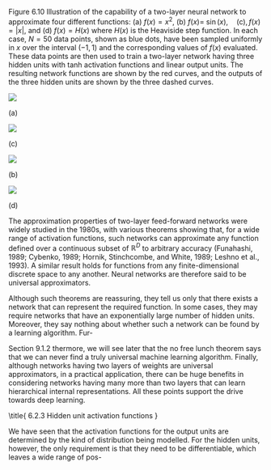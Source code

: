 Figure 6.10 Illustration of the capability of a two-layer neural network to approximate four different functions: (a) $f(x)=x^{2}$, (b) $f(x)=$ $\sin (x), \quad(\mathrm{c}), f(x)=|x|$, and (d) $f(x)=H(x)$ where $H(x)$ is the Heaviside step function. In each case, $N=50$ data points, shown as blue dots, have been sampled uniformly in $x$ over the interval $(-1,1)$ and the corresponding values of $f(x)$ evaluated. These data points are then used to train a two-layer network having three hidden units with tanh activation functions and linear output units. The resulting network functions are shown by the red curves, and the outputs of the three hidden units are shown by the three dashed curves.

![](https://cdn.mathpix.com/cropped/2024_05_26_53b5c38c9dec90db1928g-1.jpg?height=401&width=491&top_left_y=222&top_left_x=624)

(a)

![](https://cdn.mathpix.com/cropped/2024_05_26_53b5c38c9dec90db1928g-1.jpg?height=396&width=486&top_left_y=674&top_left_x=634)

(c)

![](https://cdn.mathpix.com/cropped/2024_05_26_53b5c38c9dec90db1928g-1.jpg?height=391&width=493&top_left_y=232&top_left_x=1131)

(b)

![](https://cdn.mathpix.com/cropped/2024_05_26_53b5c38c9dec90db1928g-1.jpg?height=393&width=481&top_left_y=673&top_left_x=1142)

(d)

The approximation properties of two-layer feed-forward networks were widely studied in the 1980s, with various theorems showing that, for a wide range of activation functions, such networks can approximate any function defined over a continuous subset of $\mathbb{R}^{D}$ to arbitrary accuracy (Funahashi, 1989; Cybenko, 1989; Hornik, Stinchcombe, and White, 1989; Leshno et al., 1993). A similar result holds for functions from any finite-dimensional discrete space to any another. Neural networks are therefore said to be universal approximators.

Although such theorems are reassuring, they tell us only that there exists a network that can represent the required function. In some cases, they may require networks that have an exponentially large number of hidden units. Moreover, they say nothing about whether such a network can be found by a learning algorithm. Fur-

Section 9.1.2 thermore, we will see later that the no free lunch theorem says that we can never find a truly universal machine learning algorithm. Finally, although networks having two layers of weights are universal approximators, in a practical application, there can be huge benefits in considering networks having many more than two layers that can learn hierarchical internal representations. All these points support the drive towards deep learning.

\title{
6.2.3 Hidden unit activation functions
}

We have seen that the activation functions for the output units are determined by the kind of distribution being modelled. For the hidden units, however, the only requirement is that they need to be differentiable, which leaves a wide range of pos-